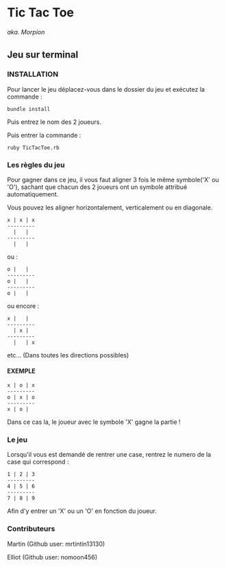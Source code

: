# Tic Tac Toe

###### aka. Morpion



## Jeu sur terminal

### INSTALLATION

Pour lancer le jeu déplacez-vous dans le dossier du jeu et exécutez la commande :

```
bundle install
```
Puis entrez le nom des 2 joueurs.

Puis entrer la commande :

```
ruby TicTacToe.rb
```

### Les règles du jeu

Pour gagner dans ce jeu, il vous faut aligner 3 fois le même symbole('X' ou 'O'), sachant que chacun des 2 joueurs ont un symbole attribué automatiquement.

Vous pouvez les aligner horizontalement, verticalement ou en diagonale.

```
x | x | x
---------
  |   |  
---------
  |   | 
```

ou :

```
o |   |  
---------
o |   |  
---------
o |   |  
```

ou encore :

```
x |   |  
---------
  | x |  
---------
  |   | x
```

etc... (Dans toutes les directions possibles)

#### EXEMPLE

```
x | o | x
---------
o | x | o
---------
x | o |  
```

Dans ce cas la, le joueur avec le symbole 'X' gagne la partie !

### Le jeu

Lorsqu'il vous est demandé de rentrer une case, rentrez le numero de la case qui correspond :

```
1 | 2 | 3
---------
4 | 5 | 6
---------
7 | 8 | 9
```

Afin d'y entrer un 'X' ou un 'O' en fonction du joueur.

### Contributeurs

Martin (Github user: mrtintin13130)

Elliot (Github user: nomoon456)
